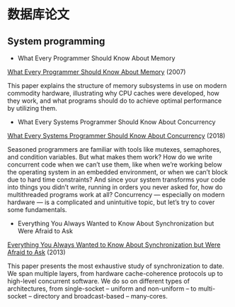 # 数据库论文


## System programming

* What Every Programmer Should Know About Memory

[What Every Programmer Should Know About Memory](./pdf/cpumemory.pdf) (2007)

This paper explains the structure of memory subsystems in use on modern commodity hardware, illustrating why CPU caches were developed, how they work, and what programs should do to achieve optimal performance by utilizing them.

* What Every Systems Programmer Should Know About Concurrency

[What Every Systems Programmer Should Know About Concurrency](pdf/concurrency.pdf) (2018)

Seasoned programmers are familiar with tools like mutexes, semaphores, and condition variables. But what makes them work? How do we write concurrent code when we can’t use them, like when we’re working below the operating system in an embedded environment, or when we can’t block due to hard time constraints? And since your system transforms your code into things you didn’t write, running in orders you never asked for, how do multithreaded programs work at all? Concurrency — especially on modern hardware — is a complicated and unintuitive topic, but let’s try to cover some fundamentals.

* Everything You Always Wanted to Know About Synchronization but Were Afraid to Ask

[Everything You Always Wanted to Know About Synchronization but Were Afraid to Ask](pdf/synchronization.pdf) (2013)

This paper presents the most exhaustive study of synchronization to date. 
We span multiple layers, from hardware cache-coherence protocols up to high-level concurrent software. 
We do so on different types of architectures, from single-socket – uniform and non-uniform – to multi-socket – directory and broadcast-based – many-cores.
